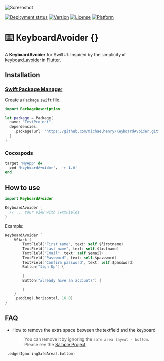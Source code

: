 ![Screenshot](images/screenshot.gif)

[![Deployment status](https://github.com/michaelhenry/KeyboardAvoider/workflows/deploy_to_cocoapods/badge.svg)](https://github.com/michaelhenry/KeyboardAvoider/actions)
[![Version](https://img.shields.io/cocoapods/v/KeyboardAvoider.svg?style=flat)](https://cocoapods.org/pods/KeyboardAvoider)
[![License](https://img.shields.io/cocoapods/l/KeyboardAvoider.svg?style=flat)](https://cocoapods.org/pods/KeyboardAvoider)
[![Platform](https://img.shields.io/cocoapods/p/KeyboardAvoider.svg?style=flat)](https://cocoapods.org/pods/KeyboardAvoider)

# ⌨️ KeyboardAvoider {}

A **KeyboardAvoider** for SwiftUI. Inspired by the simplicity of [keyboard_avoider](https://pub.dev/packages/keyboard_avoider) in [Flutter](https://flutter.dev/).

## Installation

### [Swift Package Manager](https://github.com/apple/swift-package-manager)

Create a `Package.swift` file.

```swift
import PackageDescription

let package = Package(
  name: "TestProject",
  dependencies: [
    .package(url: "https://github.com/michaelhenry/KeyboardAvoider.git", from: "1.0.0")
  ]
)
```

### Cocoapods

```ruby
target 'MyApp' do
  pod 'KeyboardAvoider', '~> 1.0'
end
```

## How to use

```swift
import KeyboardAvoider

KeyboardAvoider {
  // ... Your view with TextFields
}
```

Example:

```swift
KeyboardAvoider {
    VStack {
        TextField("First name", text: self.$firstname)
        TextField("Last name", text: self.$lastname)
        TextField("Email", text: self.$email)
        TextField("Password", text: self.$password)
        TextField("Confirm password", text: self.$password)
        Button("Sign Up") {

        }
        Button("Already have an account?") {

        }
    }
    .padding(.horizontal, 16.0)
}
```

## FAQ
- How to remove the extra space between the textfield and the keyboard
  
  > You can remove it by ignoring the `safe area layout - bottom`. Please see the [Sample Project](https://github.com/michaelhenry/KeyboardAvoider/blob/d5293c541673bce47f00cdd0ec2f1b604b5341c8/KeyboardAvoider-Example/KeyboardAvoider-Example/ContentView.swift#L45)
 
 ```swift
  .edgesIgnoringSafeArea(.bottom)
  ```
  
